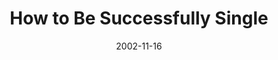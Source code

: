 ---
layout: music 
title: "How to Be Successfully Single"
series: "Do It Yourself"
date: 2002-11-16 
description: "Explore our critical ''do it yourself'' project called family."
audio: "http://s3.amazonaws.com/crossroadsaudiomessages/Be+Successfully+Single2.mp3"
audio-duration: "33:33"
src: "http://www.crossroads.net/players/media/mediumHz/bigscreen.diy.jpg"
---